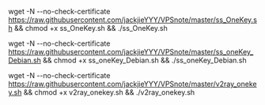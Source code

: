 wget -N --no-check-certificate https://raw.githubusercontent.com/jackjieYYY/VPSnote/master/ss_OneKey.sh && chmod +x ss_OneKey.sh && ./ss_OneKey.sh

wget -N --no-check-certificate https://raw.githubusercontent.com/jackjieYYY/VPSnote/master/ss_oneKey_Debian.sh && chmod +x ss_oneKey_Debian.sh && ./ss_oneKey_Debian.sh

wget -N --no-check-certificate https://raw.githubusercontent.com/jackjieYYY/VPSnote/master/v2ray_onekey.sh && chmod +x v2ray_onekey.sh && ./v2ray_onekey.sh
